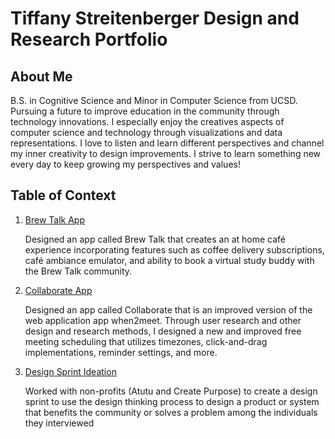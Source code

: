 # Tiffany Streitenberger Design and Research Portfolio

## About Me
B.S. in Cognitive Science and Minor in Computer Science from UCSD. Pursuing a future to improve education in the community through technology innovations. I especially enjoy the creatives aspects of computer science and technology through visualizations and data representations. I love to listen and learn different perspectives and channel my inner creativity to design improvements. I strive to learn something new every day to keep growing my perspectives and values!

## Table of Context

1. [Brew Talk App](https://github.com/tiffanyai/UX-Design-and-Research-Portfolio/tree/main/Brew%20Talk%20App)

     Designed an app called Brew Talk that creates an at home café experience incorporating features such as coffee delivery subscriptions, café ambiance emulator, and ability to book a virtual study buddy with the Brew Talk community.
     
2. [Collaborate App](https://github.com/tiffanyai/UX-Design-and-Research-Portfolio/tree/main/Collaborator%20App)

    Designed an app called Collaborate that is an improved version of the web application app when2meet. Through user research and other design and research methods, I designed a new and improved free meeting scheduling that utilizes timezones, click-and-drag implementations, reminder settings, and more.
    
 3. [Design Sprint Ideation](https://github.com/tiffanyai/UX-Design-and-Research-Portfolio/tree/main/Design%20Sprint%20(Create%20Purpose%20%26%20Atutu%20Non-Profit))
 
    Worked with non-profits (Atutu and Create Purpose) to create a design sprint to use the design thinking process to design a product or system that benefits the community or solves a problem among the individuals they interviewed
